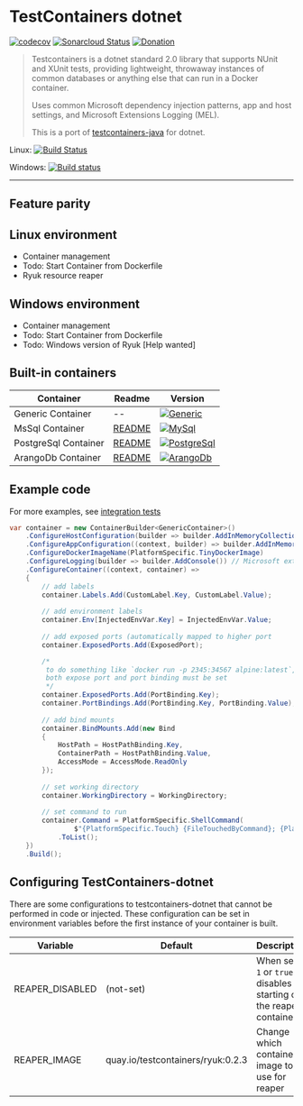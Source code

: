 # TestContainers dotnet

[![codecov](https://codecov.io/gh/isen-ng/testcontainers-dotnet/branch/master/graph/badge.svg)](https://codecov.io/gh/isen-ng/testcontainers-dotnet)
[![Sonarcloud Status](https://sonarcloud.io/api/project_badges/measure?project=testcontainers-dotnet&metric=alert_status)](https://sonarcloud.io/dashboard?id=testcontainers-dotnet)
[![Donation](https://img.shields.io/badge/Buy-me%20a%20coffee-orange.svg)](https://paypal.me/isenng)

> Testcontainers is a dotnet standard 2.0 library that supports NUnit and XUnit tests, providing lightweight, throwaway 
instances of common databases or anything else that can run in a Docker container.
> 
> Uses common Microsoft dependency injection patterns, app and host settings, and Microsoft Extensions Logging (MEL).
>  
> This is a port of [testcontainers-java](https://github.com/testcontainers/testcontainers-java) for dotnet.

Linux: [![Build Status](https://travis-ci.org/isen-ng/testcontainers-dotnet.svg?branch=master)](https://travis-ci.org/isen-ng/testcontainers-dotnet)

Windows: [![Build status](https://ci.appveyor.com/api/projects/status/4hcmw8qnlp86vag0/branch/master?svg=true)](https://ci.appveyor.com/project/isen-ng/testcontainers-dotnet/branch/master)

---

## Feature parity

## Linux environment

* Container management
* Todo: Start Container from Dockerfile
* Ryuk resource reaper

## Windows environment

* Container management
* Todo: Start Container from Dockerfile
* Todo: Windows version of Ryuk [Help wanted]

## Built-in containers

| Container            | Readme                                                | Version
|----------------------|-------------------------------------------------------|--------
| Generic Container    | --                                                    | [![Generic](https://img.shields.io/nuget/v/TestContainers.Container.Abstractions.svg)](https://www.nuget.org/packages/TestContainers.Container.Abstractions/)
| MsSql Container      | [README](src/Container.Database.MsSql/README.md)      | [![MySql](https://img.shields.io/nuget/v/TestContainers.Container.Database.MsSql.svg)](https://www.nuget.org/packages/TestContainers.Container.Database.MsSql/)
| PostgreSql Container | [README](src/Container.Database.PostgreSql/README.md) | [![PostgreSql](https://img.shields.io/nuget/v/TestContainers.Container.Database.PostgreSql.svg)](https://www.nuget.org/packages/TestContainers.Container.Database.PostgreSql/)
| ArangoDb Container   | [README](src/Container.Database.ArangoDb/README.md)   | [![ArangoDb](https://img.shields.io/nuget/v/TestContainers.Container.Database.ArangoDb.svg)](https://www.nuget.org/packages/TestContainers.Container.Database.ArangoDb/)


## Example code

For more examples, see [integration tests](test/Container.Abstractions.Integration.Tests/Fixtures/GenericContainerFixture.cs)

```csharp
var container = new ContainerBuilder<GenericContainer>()
    .ConfigureHostConfiguration(builder => builder.AddInMemoryCollection()) // host settings
    .ConfigureAppConfiguration((context, builder) => builder.AddInMemoryCollection()) // app settings
    .ConfigureDockerImageName(PlatformSpecific.TinyDockerImage)
    .ConfigureLogging(builder => builder.AddConsole()) // Microsoft extensions logging
    .ConfigureContainer((context, container) =>
    {
        // add labels
        container.Labels.Add(CustomLabel.Key, CustomLabel.Value);
        
        // add environment labels
        container.Env[InjectedEnvVar.Key] = InjectedEnvVar.Value;
        
        // add exposed ports (automatically mapped to higher port
        container.ExposedPorts.Add(ExposedPort);

        /*
         to do something like `docker run -p 2345:34567 alpine:latest`,
         both expose port and port binding must be set
         */
        container.ExposedPorts.Add(PortBinding.Key);
        container.PortBindings.Add(PortBinding.Key, PortBinding.Value);
        
        // add bind mounts
        container.BindMounts.Add(new Bind
        {
            HostPath = HostPathBinding.Key,
            ContainerPath = HostPathBinding.Value,
            AccessMode = AccessMode.ReadOnly
        });
        
        // set working directory
        container.WorkingDirectory = WorkingDirectory;
        
        // set command to run
        container.Command = PlatformSpecific.ShellCommand(
                $"{PlatformSpecific.Touch} {FileTouchedByCommand}; {PlatformSpecific.Shell}")
            .ToList();
    })
    .Build();
```

## Configuring TestContainers-dotnet

There are some configurations to testcontainers-dotnet that cannot be performed in code or injected. 
These configuration can be set in environment variables before the first instance of your container is built.

 | Variable        | Default                           | Description
 |-----------------|-----------------------------------|------------
 | REAPER_DISABLED | (not-set)                         | When set to `1` or `true`, disables starting of the reaper container
 | REAPER_IMAGE    | quay.io/testcontainers/ryuk:0.2.3 | Change which container image to use for reaper
 